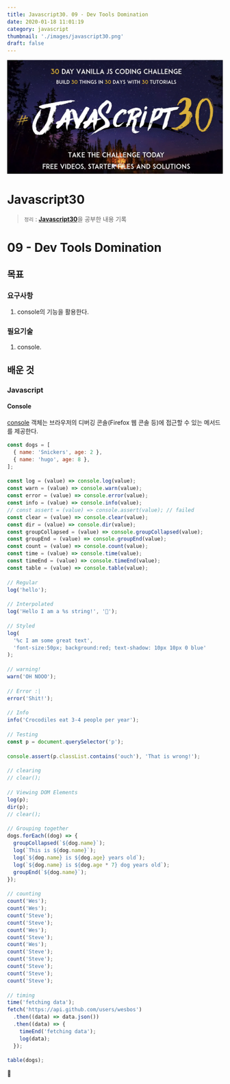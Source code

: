 ```yaml
---
title: Javascript30. 09 - Dev Tools Domination
date: 2020-01-18 11:01:19
category: javascript
thumbnail: './images/javascript30.png'
draft: false
---
```


![](./images/javascript30.png)

# Javascript30

> `정리` : [**Javascript30**](https://javascript30.com)을 공부한 내용 기록

# 09 - Dev Tools Domination

## 목표

### 요구사항

1. console의 기능을 활용한다.

### 필요기술

1. console.

## 배운 것

### Javascript

#### Console

[console](https://developer.mozilla.org/ko/docs/Web/API/Console) 객체는 브라우저의 디버깅 콘솔(Firefox 웹 콘솔 등)에 접근할 수 있는 메서드를 제공한다.

```js
const dogs = [
  { name: 'Snickers', age: 2 },
  { name: 'hugo', age: 8 },
];

const log = (value) => console.log(value);
const warn = (value) => console.warn(value);
const error = (value) => console.error(value);
const info = (value) => console.info(value);
// const assert = (value) => console.assert(value); // failed
const clear = (value) => console.clear(value);
const dir = (value) => console.dir(value);
const groupCollapsed = (value) => console.groupCollapsed(value);
const groupEnd = (value) => console.groupEnd(value);
const count = (value) => console.count(value);
const time = (value) => console.time(value);
const timeEnd = (value) => console.timeEnd(value);
const table = (value) => console.table(value);

// Regular
log('hello');

// Interpolated
log('Hello I am a %s string!', '💩');

// Styled
log(
  '%c I am some great text',
  'font-size:50px; background:red; text-shadow: 10px 10px 0 blue'
);

// warning!
warn('OH NOOO');

// Error :|
error('Shit!');

// Info
info('Crocodiles eat 3-4 people per year');

// Testing
const p = document.querySelector('p');

console.assert(p.classList.contains('ouch'), 'That is wrong!');

// clearing
// clear();

// Viewing DOM Elements
log(p);
dir(p);
// clear();

// Grouping together
dogs.forEach((dog) => {
  groupCollapsed(`${dog.name}`);
  log(`This is ${dog.name}`);
  log(`${dog.name} is ${dog.age} years old`);
  log(`${dog.name} is ${dog.age * 7} dog years old`);
  groupEnd(`${dog.name}`);
});

// counting
count('Wes');
count('Wes');
count('Steve');
count('Steve');
count('Wes');
count('Steve');
count('Wes');
count('Steve');
count('Steve');
count('Steve');
count('Steve');
count('Steve');

// timing
time('fetching data');
fetch('https://api.github.com/users/wesbos')
  .then((data) => data.json())
  .then((data) => {
    timeEnd('fetching data');
    log(data);
  });

table(dogs);
```

👋
